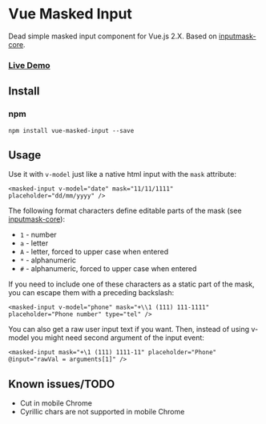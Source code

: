 # Vue Masked Input
Dead simple masked input component for Vue.js 2.X. Based on [inputmask-core](https://github.com/insin/inputmask-core).

### [Live Demo](https://niksmr.github.io/vue-masked-input/)

## Install
### npm
```
npm install vue-masked-input --save
```

## Usage
Use it with `v-model` just like a native html input with the `mask` attribute:
```vue
<masked-input v-model="date" mask="11/11/1111" placeholder="dd/mm/yyyy" />
```

The following format characters define editable parts of the mask (see [inputmask-core](https://github.com/insin/inputmask-core)):
* `1` - number
* `a` - letter
* `A` - letter, forced to upper case when entered
* `*` - alphanumeric
* `#` - alphanumeric, forced to upper case when entered

If you need to include one of these characters as a static part of the mask, you can escape them with a preceding backslash:
```vue
<masked-input v-model="phone" mask="+\\1 (111) 111-1111" placeholder="Phone number" type="tel" />
```

You can also get a raw user input text if you want. Then, instead of using v-model you might need second argument of the input event:
```vue
<masked-input mask="+\1 (111) 1111-11" placeholder="Phone" @input="rawVal = arguments[1]" />
```

## Known issues/TODO
* Cut in mobile Chrome
* Cyrillic chars are not supported in mobile Chrome
